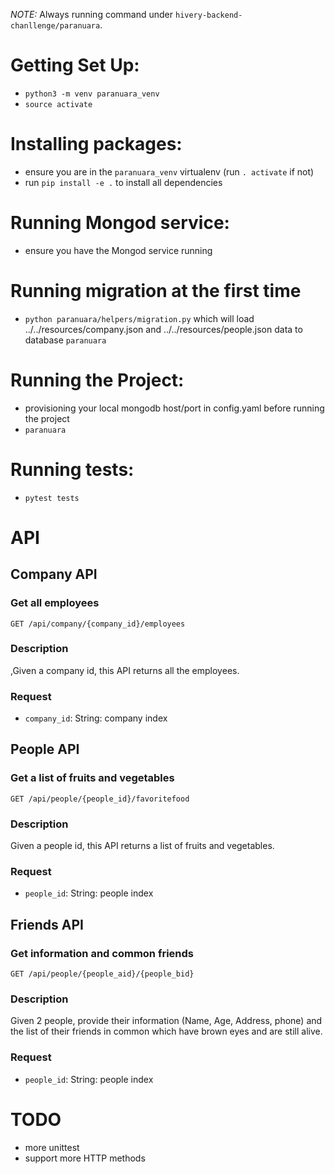 
*NOTE:*
Always running command under `hivery-backend-chanllenge/paranuara`.

# Getting Set Up:
- `python3 -m venv paranuara_venv`
- `source activate`

# Installing packages:
- ensure you are in the `paranuara_venv` virtualenv (run `. activate` if not)
- run `pip install -e .` to install all dependencies

# Running Mongod service:
- ensure you have the Mongod service running

# Running migration at the first time
- `python paranuara/helpers/migration.py` which will load ../../resources/company.json and ../../resources/people.json data to database `paranuara`

# Running the Project:
- provisioning your local mongodb host/port in config.yaml before running the project
- `paranuara`

# Running tests:
- `pytest tests`

# API
## Company API
### Get all employees
```
GET /api/company/{company_id}/employees
```
### Description
,Given a company id, this API returns all the employees.

### Request
- `company_id`: String: company index


## People API
### Get a list of fruits and vegetables
 ```
GET /api/people/{people_id}/favoritefood
```
### Description
Given a people id, this API returns a list of fruits and vegetables.

### Request
- `people_id`: String: people index


## Friends API
### Get information and common friends
 ```
GET /api/people/{people_aid}/{people_bid}
```
### Description
Given 2 people, provide their information (Name, Age, Address, phone) and the list of their friends in common which have brown eyes and are still alive.

### Request
- `people_id`: String: people index


# TODO
- more unittest
- support more HTTP methods 